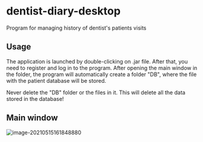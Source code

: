 # dentist-diary-desktop
Program for managing history of dentist's patients visits
## Usage

The application is launched by double-clicking on .jar file. After that, you need to register and log in to the program. After opening the main window in the folder, the program will automatically create a folder "DB", where the file with the patient database will be stored.

Never delete the "DB" folder or the files in it. This will delete all the data stored in the database!

## Main window

![image-20210515161848880](C:\Users\dmitr\AppData\Roaming\Typora\typora-user-images\image-20210515161848880.png)
